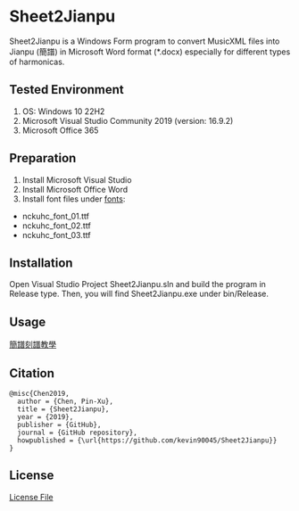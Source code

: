 # Sheet2Jianpu
Sheet2Jianpu is a Windows Form program to convert MusicXML files into Jianpu (簡譜) in Microsoft Word format (*.docx) especially for different types of harmonicas.

## Tested Environment

1. OS: Windows 10 22H2
2. Microsoft Visual Studio Community 2019 (version: 16.9.2)
3. Microsoft Office 365

## Preparation

1. Install Microsoft Visual Studio
2. Install Microsoft Office Word
3. Install font files under [fonts](./fonts):
  - nckuhc_font_01.ttf
  - nckuhc_font_02.ttf
  - nckuhc_font_03.ttf

## Installation
Open Visual Studio Project Sheet2Jianpu.sln and build the program in Release type. Then, you will find Sheet2Jianpu.exe under bin/Release.

## Usage
[簡譜刻譜教學](./docs/簡譜刻譜教學.pdf)

## Citation
```
@misc{Chen2019,
  author = {Chen, Pin-Xu},
  title = {Sheet2Jianpu},
  year = {2019},
  publisher = {GitHub},
  journal = {GitHub repository},
  howpublished = {\url{https://github.com/kevin90045/Sheet2Jianpu}}
}
```
## License
[License File](./LICENSE)

